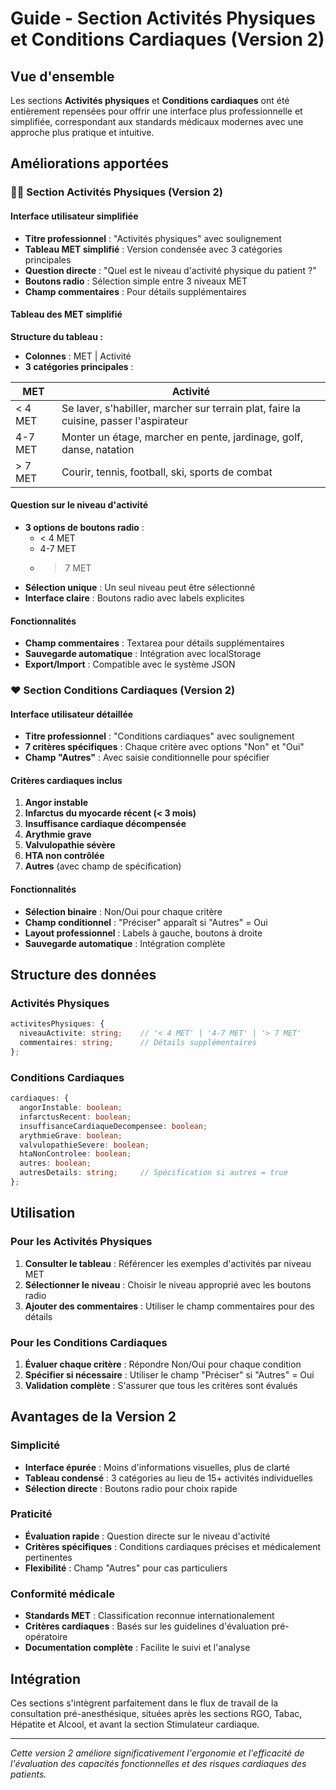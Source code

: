 # Guide - Section Activités Physiques et Conditions Cardiaques (Version 2)

## Vue d'ensemble

Les sections **Activités physiques** et **Conditions cardiaques** ont été entièrement repensées pour offrir une interface plus professionnelle et simplifiée, correspondant aux standards médicaux modernes avec une approche plus pratique et intuitive.

## Améliorations apportées

### 🏃‍♂️ Section Activités Physiques (Version 2)

#### Interface utilisateur simplifiée
- **Titre professionnel** : "Activités physiques" avec soulignement
- **Tableau MET simplifié** : Version condensée avec 3 catégories principales
- **Question directe** : "Quel est le niveau d'activité physique du patient ?"
- **Boutons radio** : Sélection simple entre 3 niveaux MET
- **Champ commentaires** : Pour détails supplémentaires

#### Tableau des MET simplifié

**Structure du tableau :**
- **Colonnes** : MET | Activité
- **3 catégories principales** :

| MET | Activité |
|-----|----------|
| < 4 MET | Se laver, s'habiller, marcher sur terrain plat, faire la cuisine, passer l'aspirateur |
| 4-7 MET | Monter un étage, marcher en pente, jardinage, golf, danse, natation |
| > 7 MET | Courir, tennis, football, ski, sports de combat |

#### Question sur le niveau d'activité
- **3 options de boutons radio** :
  - < 4 MET
  - 4-7 MET
  - > 7 MET
- **Sélection unique** : Un seul niveau peut être sélectionné
- **Interface claire** : Boutons radio avec labels explicites

#### Fonctionnalités
- **Champ commentaires** : Textarea pour détails supplémentaires
- **Sauvegarde automatique** : Intégration avec localStorage
- **Export/Import** : Compatible avec le système JSON

### ❤️ Section Conditions Cardiaques (Version 2)

#### Interface utilisateur détaillée
- **Titre professionnel** : "Conditions cardiaques" avec soulignement
- **7 critères spécifiques** : Chaque critère avec options "Non" et "Oui"
- **Champ "Autres"** : Avec saisie conditionnelle pour spécifier

#### Critères cardiaques inclus

1. **Angor instable**
2. **Infarctus du myocarde récent (< 3 mois)**
3. **Insuffisance cardiaque décompensée**
4. **Arythmie grave**
5. **Valvulopathie sévère**
6. **HTA non contrôlée**
7. **Autres** (avec champ de spécification)

#### Fonctionnalités
- **Sélection binaire** : Non/Oui pour chaque critère
- **Champ conditionnel** : "Préciser" apparaît si "Autres" = Oui
- **Layout professionnel** : Labels à gauche, boutons à droite
- **Sauvegarde automatique** : Intégration complète

## Structure des données

### Activités Physiques
```typescript
activitesPhysiques: {
  niveauActivite: string;    // '< 4 MET' | '4-7 MET' | '> 7 MET'
  commentaires: string;      // Détails supplémentaires
};
```

### Conditions Cardiaques
```typescript
cardiaques: {
  angorInstable: boolean;
  infarctusRecent: boolean;
  insuffisanceCardiaqueDecompensee: boolean;
  arythmieGrave: boolean;
  valvulopathieSevere: boolean;
  htaNonControlee: boolean;
  autres: boolean;
  autresDetails: string;     // Spécification si autres = true
};
```

## Utilisation

### Pour les Activités Physiques
1. **Consulter le tableau** : Référencer les exemples d'activités par niveau MET
2. **Sélectionner le niveau** : Choisir le niveau approprié avec les boutons radio
3. **Ajouter des commentaires** : Utiliser le champ commentaires pour des détails

### Pour les Conditions Cardiaques
1. **Évaluer chaque critère** : Répondre Non/Oui pour chaque condition
2. **Spécifier si nécessaire** : Utiliser le champ "Préciser" si "Autres" = Oui
3. **Validation complète** : S'assurer que tous les critères sont évalués

## Avantages de la Version 2

### Simplicité
- **Interface épurée** : Moins d'informations visuelles, plus de clarté
- **Tableau condensé** : 3 catégories au lieu de 15+ activités individuelles
- **Sélection directe** : Boutons radio pour choix rapide

### Praticité
- **Évaluation rapide** : Question directe sur le niveau d'activité
- **Critères spécifiques** : Conditions cardiaques précises et médicalement pertinentes
- **Flexibilité** : Champ "Autres" pour cas particuliers

### Conformité médicale
- **Standards MET** : Classification reconnue internationalement
- **Critères cardiaques** : Basés sur les guidelines d'évaluation pré-opératoire
- **Documentation complète** : Facilite le suivi et l'analyse

## Intégration

Ces sections s'intègrent parfaitement dans le flux de travail de la consultation pré-anesthésique, situées après les sections RGO, Tabac, Hépatite et Alcool, et avant la section Stimulateur cardiaque.

---

*Cette version 2 améliore significativement l'ergonomie et l'efficacité de l'évaluation des capacités fonctionnelles et des risques cardiaques des patients.*




